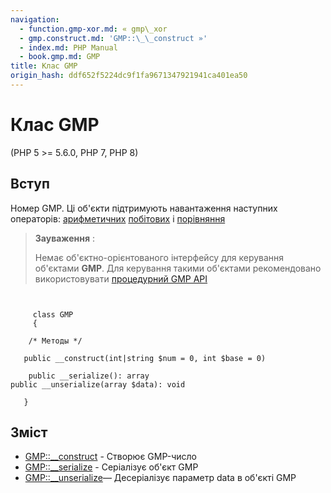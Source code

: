 ```yaml
---
navigation:
  - function.gmp-xor.md: « gmp\_xor
  - gmp.construct.md: 'GMP::\_\_construct »'
  - index.md: PHP Manual
  - book.gmp.md: GMP
title: Клас GMP
origin_hash: ddf652f5224dc9f1fa9671347921941ca401ea50
---
```

# Клас GMP

(PHP 5 >= 5.6.0, PHP 7, PHP 8)

## Вступ

Номер GMP. Ці об'єкти підтримують навантаження наступних операторів: [арифметичних](language.operators.arithmetic.md) [побітових](language.operators.bitwise.md) і [порівняння](language.operators.comparison.md)

> **Зауваження** :
> 
> Немає об'єктно-орієнтованого інтерфейсу для керування об'єктами **GMP**. Для керування такими об'єктами рекомендовано використовувати [процедурний GMP API](book.gmp.md)

```classsynopsis

    
     class GMP
     {

    /* Методы */
    
   public __construct(int|string $num = 0, int $base = 0)

    public __serialize(): array
public __unserialize(array $data): void

   }
```

## Зміст

-   [GMP::\_\_construct](gmp.construct.md) \- Створює GMP-число
-   [GMP::\_\_serialize](gmp.serialize.md) \- Серіалізує об'єкт GMP
-   [GMP::\_\_unserialize](gmp.unserialize.md)— Десеріалізує параметр data в об'єкті GMP
